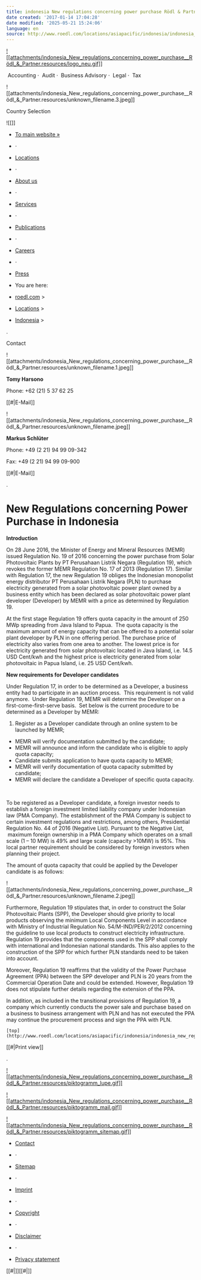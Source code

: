 ```yaml
---
title: indonesia New regulations concerning power purchase Rödl & Partner
date created: '2017-01-14 17:04:28'
date modified: '2025-05-21 15:24:06'
language: en
source: http://www.roedl.com/locations/asiapacific/indonesia/indonesia_new_regulations_concerning_power_purchase.html
---
```



[![[attachments/indonesia_New_regulations_concerning_power_purchase__Rödl_&_Partner.resources/logo_neu.gif]]](http://www.roedl.com/)

 Accounting ⋅  Audit ⋅  Business Advisory ⋅  Legal ⋅  Tax 

![[attachments/indonesia_New_regulations_concerning_power_purchase__Rödl_&_Partner.resources/unknown_filename.3.jpeg]]

Country Selection

![[]]

* [To main website »](http://www.roedl.com/to_main_website.html)

* ⋅
* [Locations](http://www.roedl.com/locations.html)
* ⋅
* [About us](http://www.roedl.com/about_us.html)
* ⋅
* [Services](http://www.roedl.com/services/services_overview.html)
* ⋅
* [Publications](http://www.roedl.com/publications.html)
* ⋅
* [Careers](http://www.roedl.com/careers.html)
* ⋅
* [Press](http://www.roedl.com/press/press_releases.html)

* You are here:

* [roedl.com](http://www.roedl.com/) >
* [Locations](http://www.roedl.com/locations.html) >
* [Indonesia](http://www.roedl.com/locations/asiapacific/indonesia.html) >

.

Contact

![[attachments/indonesia_New_regulations_concerning_power_purchase__Rödl_&_Partner.resources/unknown_filename.1.jpeg]]

**Tomy Harsono**

Phone: +62 (21) 5 37 62 25

[[#|E-Mail]]

![[attachments/indonesia_New_regulations_concerning_power_purchase__Rödl_&_Partner.resources/unknown_filename.jpeg]]

**Markus Schlüter**

Phone: +49 (2 21) 94 99 09-342

Fax: +49 (2 21) 94 99 09-900

[[#|E-Mail]]

.

# New Regulations concerning Power Purchase in Indonesia

**Introduction**

On 28 June 2016, the Minister of Energy and Mineral Resources (MEMR) issued Regulation No. 19 of 2016 concerning the power purchase from Solar Photovoltaic Plants by PT Perusahaan Listrik Negara (Regulation 19), which revokes the former MEMR Regulation No. 17 of 2013 (Regulation 17). Similar with Regulation 17, the new Regulation 19 obliges the Indonesian monopolist energy distributor PT Perusahaan Listrik Negara (PLN) to purchase electricity generated from a solar photovoltaic power plant owned by a business entity which has been declared as solar photovoltaic power plant developer (Developer) by MEMR with a price as determined by Regulation 19.

At the first stage Regulation 19 offers quota capacity in the amount of 250 MWp spreading from Java Island to Papua.  The quota capacity is the maximum amount of energy capacity that can be offered to a potential solar plant developer by PLN in one offering period. The purchase price of electricity also varies from one area to another. The lowest price is for electricity generated from solar photovoltaic located in Java Island, i.e. 14.5 USD Cent/kwh and the highest price is electricity generated from solar photovoltaic in Papua Island, i.e. 25 USD Cent/kwh.

**New requirements for Developer candidates**

Under Regulation 17, in order to be determined as a Developer, a business entity had to participate in an auction process.  This requirement is not valid anymore.  Under Regulation 19, MEMR will determine the Developer on a first-come-first-serve basis.  Set below is the current procedure to be determined as a Developer by MEMR:

1. Register as a Developer candidate through an online system to be launched by MEMR;

* MEMR will verify documentation submitted by the candidate;
* MEMR will announce and inform the candidate who is eligible to apply quota capacity;
* Candidate submits application to have quota capacity to MEMR;
* MEMR will verify documentation of quota capacity submitted by candidate;
* MEMR will declare the candidate a Developer of specific quota capacity.

 

To be registered as a Developer candidate, a foreign investor needs to establish a foreign investment limited liability company under Indonesian law (PMA Company). The establishment of the PMA Company is subject to certain investment regulations and restrictions, among others, Presidential Regulation No. 44 of 2016 (Negative List). Pursuant to the Negative List,  maximum foreign ownership in a PMA Company which operates on a small scale (1 – 10 MW) is 49% and large scale (capacity >10MW) is 95%. This local partner requirement should be considered by foreign investors when planning their project.

The amount of quota capacity that could be applied by the Developer candidate is as follows:

![[attachments/indonesia_New_regulations_concerning_power_purchase__Rödl_&_Partner.resources/unknown_filename.2.jpeg]]

Furthermore, Regulation 19 stipulates that, in order to construct the Solar Photovoltaic Plants (SPP), the Developer should give priority to local products observing the minimum Local Components Level in accordance with Ministry of Industrial Regulation No. 54/M-IND/PER/2/2012 concerning the guideline to use local products to construct electricity infrastructure. Regulation 19 provides that the components used in the SPP shall comply with international and Indonesian national standards. This also applies to the construction of the SPP for which further PLN standards need to be taken into account.

Moreover, Regulation 19 reaffirms that the validity of the Power Purchase Agreement (PPA) between the SPP developer and PLN is 20 years from the Commercial Operation Date and could be extended. However, Regulation 19 does not stipulate further details regarding the extension of the PPA.

In addition, as included in the transitional provisions of Regulation 19, a company which currently conducts the power sale and purchase based on a business to business arrangement with PLN and has not executed the PPA may continue the procurement process and sign the PPA with PLN. 

	[top](http://www.roedl.com/locations/asiapacific/indonesia/indonesia_new_regulations_concerning_power_purchase.html#header_anker)

[[#|Print view]]

.

[![[attachments/indonesia_New_regulations_concerning_power_purchase__Rödl_&_Partner.resources/piktogramm_lupe.gif]]](http://www.roedl.com/search.html)

[![[attachments/indonesia_New_regulations_concerning_power_purchase__Rödl_&_Partner.resources/piktogramm_mail.gif]]](https://mail.google.com/mail/?view=cm&fs=1&tf=1&to=&su=Weiterempfehlung&body=Die%20folgende%20Seite%20k%C3%B6nnte%20Sie%20interessieren%3A%20http://www.roedl.com/locations/asiapacific/indonesia/indonesia_new_regulations_concerning_power_purchase.html)

[![[attachments/indonesia_New_regulations_concerning_power_purchase__Rödl_&_Partner.resources/piktogramm_sitemap.gif]]](http://www.roedl.com/utilities/sitemap.html)

* [Contact](http://www.roedl.com/utilities/contact.html)

* ⋅
* [Sitemap](http://www.roedl.com/utilities/sitemap.html)
* ⋅
* [Imprint](http://www.roedl.com/utilities/imprint.html)
* ⋅
* [Copyright](http://www.roedl.com/utilities/copyright.html)
* ⋅
* [Disclaimer](http://www.roedl.com/utilities/disclaimer.html)
* ⋅
* [Privacy statement](http://www.roedl.com/utilities/privacy_statement.html)

[[#|]][[#|]]
